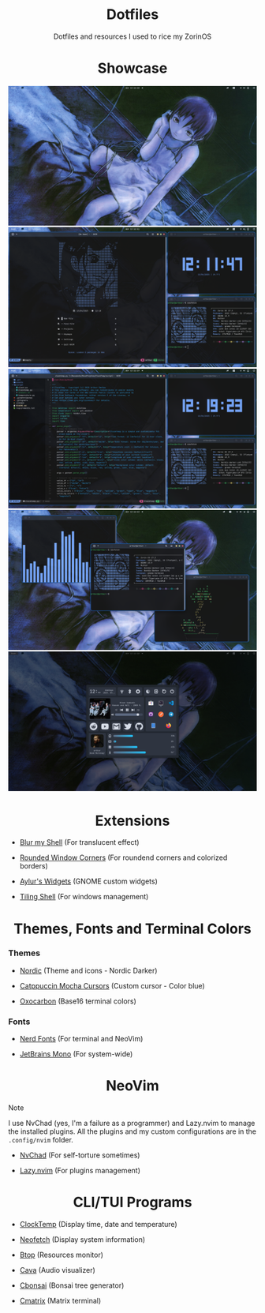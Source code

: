<div align="center">
 <h1>Dotfiles</h1>
 <p>Dotfiles and resources I used to rice my ZorinOS</p>
</div>

<div align="center">
 <h1>Showcase</h1>
</div>

<div align="center">
 <img src="images/Screenshot_1.png">
 <img src="images/Screenshot_2.png">
 <img src="images/Screenshot_3.png">
 <img src="images/Screenshot_4.png">
 <img src="images/Screenshot_5.png">
</div>

<div align="center">
 <h1>Extensions</h1>
</div>

- [Blur my Shell](https://extensions.gnome.org/extension/3193/blur-my-shell/) (For translucent effect)

- [Rounded Window Corners](https://extensions.gnome.org/extension/5237/rounded-window-corners/) (For roundend corners and colorized borders)

- [Aylur's Widgets](https://extensions.gnome.org/extension/5338/aylurs-widgets/) (GNOME custom widgets)

- [Tiling Shell](https://extensions.gnome.org/extension/7065/tiling-shell/) (For windows management)

<div align="center">
 <h1>Themes, Fonts and Terminal Colors</h1>
</div>

### Themes

- [Nordic](https://www.gnome-look.org/p/1267246) (Theme and icons - Nordic Darker)

- [Catppuccin Mocha Cursors](https://www.gnome-look.org/p/2135236) (Custom cursor - Color blue)

- [Oxocarbon](https://github.com/nyoom-engineering/base16-oxocarbon) (Base16 terminal colors)

### Fonts

- [Nerd Fonts](https://www.nerdfonts.com/) (For terminal and NeoVim)

- [JetBrains Mono](https://www.jetbrains.com/lp/mono/) (For system-wide)


<div align="center">
 <h1>NeoVim</h1>
</div>

> [!NOTE]
I use NvChad (yes, I'm a failure as a programmer) and Lazy.nvim to manage the installed plugins. All the plugins and my custom configurations are in the `.config/nvim` folder.

- [NvChad](https://nvchad.com/) (For self-torture sometimes)

- [Lazy.nvim](https://github.com/folke/lazy.nvim) (For plugins management)

<div align="center">
 <h1>CLI/TUI Programs</h1>
</div>

- [ClockTemp](https://github.com/dantas-arthur/ClockTemp) (Display time, date and temperature)

- [Neofetch](https://github.com/dylanaraps/neofetch) (Display system information)

- [Btop](https://github.com/aristocratos/btop) (Resources monitor)

- [Cava](https://github.com/karlstav) (Audio visualizer)

- [Cbonsai](https://github.com/mhzawadi/homebrew-cbonsai) (Bonsai tree generator)

- [Cmatrix](https://github.com/abishekvashok/cmatrix) (Matrix terminal)

